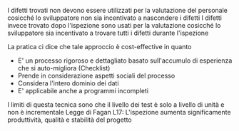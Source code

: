 I difetti trovati non devono essere utilizzati per la valutazione del personale cosicché lo sviluppatore non sia incentivato a nascondere i difetti
I difetti invece trovato dopo l'ispezione sono usati per la valutazione cosicché lo sviluppatore sia incentivato a trovare tutti i difetti durante l'ispezione

La pratica ci dice che tale approccio è cost-effective in quanto
- E' un processo rigoroso e dettagliato basato sull'accumulo di esperienza che si auto-migliora (Checklist)
- Prende in considerazione aspetti sociali del processo
- Considera l'intero dominio dei dati
- E' applicabile anche a programmi incompleti

I limiti di questa tecnica sono che il livello dei test è solo a livello di unità e non è incrementale
Legge di Fagan L17: L'ispezione aumenta significamente produttività, qualità e stabilità del progetto